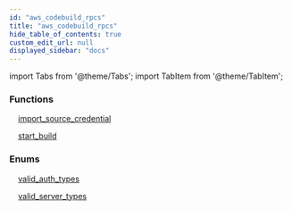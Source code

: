 ```yaml
---
id: "aws_codebuild_rpcs"
title: "aws_codebuild_rpcs"
hide_table_of_contents: true
custom_edit_url: null
displayed_sidebar: "docs"
---
```


import Tabs from '@theme/Tabs';
import TabItem from '@theme/TabItem';

<Tabs queryString="view">
  <TabItem value="components" label="Components" default>

### Functions
    [import_source_credential](../../aws/tables/aws_codebuild_rpcs_import_source_credential.ImportSourceCredentialRpc)

    [start_build](../../aws/tables/aws_codebuild_rpcs_start_build.StartBuildRPC)

### Enums
    [valid_auth_types](../../aws/enums/aws_codebuild_rpcs_import_source_credential.ValidAuthTypes)

    [valid_server_types](../../aws/enums/aws_codebuild_rpcs_import_source_credential.ValidServerTypes)

</TabItem>
  <TabItem value="code-examples" label="Code examples">

</TabItem>
</Tabs>
